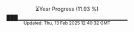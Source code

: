 <p align="center">
⏳Year Progress (11.93 %) <br>
███▁▁▁▁▁▁▁▁▁▁▁▁▁▁▁▁▁▁▁▁▁▁▁▁▁▁▁ <br>
<sub>Updated: Thu, 13 Feb 2025 12:40:32 GMT</sub>
</p>

